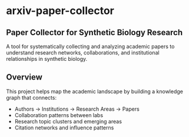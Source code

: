 # arxiv-paper-collector
## Paper Collector for Synthetic Biology Research
A tool for systematically collecting and analyzing academic papers to understand research networks, collaborations, and institutional relationships in synthetic biology.
## Overview
This project helps map the academic landscape by building a knowledge graph that connects:

- Authors → Institutions → Research Areas → Papers
- Collaboration patterns between labs
- Research topic clusters and emerging areas
- Citation networks and influence patterns
